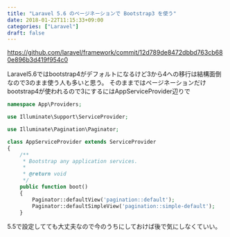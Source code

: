 ```yaml
---
title: "Laravel 5.6 のページネーションで Bootstrap3 を使う"
date: 2018-01-22T11:15:33+09:00
categories: ["Laravel"]
draft: false
---
```


https://github.com/laravel/framework/commit/12d789de8472dbbd763cb680e896b3d419f954c0

Laravel5.6ではbootstrap4がデフォルトになるけど3から4への移行は結構面倒なので3のまま使う人も多いと思う。
そのままではページネーションだけbootstrap4が使われるので3にするにはAppServiceProvider辺りで


```php
namespace App\Providers;

use Illuminate\Support\ServiceProvider;

use Illuminate\Pagination\Paginator;

class AppServiceProvider extends ServiceProvider
{
    /**
     * Bootstrap any application services.
     *
     * @return void
     */
    public function boot()
    {
        Paginator::defaultView('pagination::default');
        Paginator::defaultSimpleView('pagination::simple-default');
    }
```

5.5で設定してても大丈夫なので今のうちにしておけば後で気にしなくていい。
